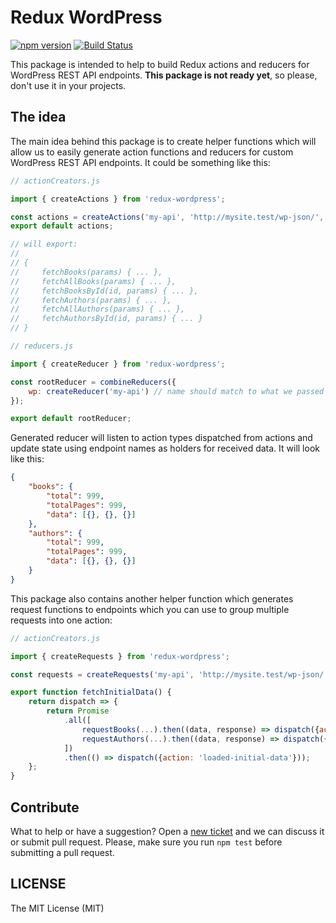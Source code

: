 # Redux WordPress

[![npm version](https://badge.fury.io/js/redux-wordpress.svg)](https://badge.fury.io/js/redux-wordpress) [![Build Status](https://travis-ci.org/eugene-manuilov/redux-wordpress.svg?branch=master)](https://travis-ci.org/eugene-manuilov/redux-wordpress)

This package is intended to help to build Redux actions and reducers for WordPress REST API endpoints. **This package is not ready yet**, so please, don't use it in your projects.

## The idea

The main idea behind this package is to create helper functions which will allow us to easily generate action functions and reducers for custom WordPress REST API endpoints. It could be something like this:

```js
// actionCreators.js

import { createActions } from 'redux-wordpress';

const actions = createActions('my-api', 'http://mysite.test/wp-json/', ['books', 'authors']);
export default actions;

// will export:
//
// {
//     fetchBooks(params) { ... },
//     fetchAllBooks(params) { ... },
//     fetchBooksById(id, params) { ... },
//     fetchAuthors(params) { ... },
//     fetchAllAuthors(params) { ... },
//     fetchAuthorsById(id, params) { ... }
// }
```

```js
// reducers.js

import { createReducer } from 'redux-wordpress';

const rootReducer = combineReducers({
    wp: createReducer('my-api') // name should match to what we passed to "createActions" function
});

export default rootReducer;
```

Generated reducer will listen to action types dispatched from actions and update state using endpoint names as holders for received data. It will look like this:

```json
{
    "books": {
        "total": 999,
        "totalPages": 999,
        "data": [{}, {}, {}]
    },
    "authors": {
        "total": 999,
        "totalPages": 999,
        "data": [{}, {}, {}]
    }
}
```

This package also contains another helper function which generates request functions to endpoints which you can use to group multiple requests into one action:

```js
// actionCreators.js

import { createRequests } from 'redux-wordpress';

const requests = createRequests('my-api', 'http://mysite.test/wp-json/', ['books', 'authors']);

export function fetchInitialData() {
    return dispatch => {
        return Promise
            .all([
                requestBooks(...).then((data, response) => dispatch({action: 'books', data})),
                requestAuthors(...).then((data, response) => dispatch({action: 'authors', data}))
            ])
            .then(() => dispatch({action: 'loaded-initial-data'}));
    };
}
```

## Contribute

What to help or have a suggestion? Open a [new ticket](https://github.com/eugene-manuilov/redux-wordpress/issues/new) and we can discuss it or submit pull request. Please, make sure you run `npm test` before submitting a pull request.

## LICENSE

The MIT License (MIT)
